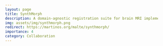 ```yaml
---
layout: page
title: SynthMorph
description: A domain-agnostic registration suite for brain MRI implemented in FreeSurfer
img: assets/img/synthmorph.png
redirect: https://martinos.org/malte/synthmorph/
importance: 4
category: Collaboration
---
```

